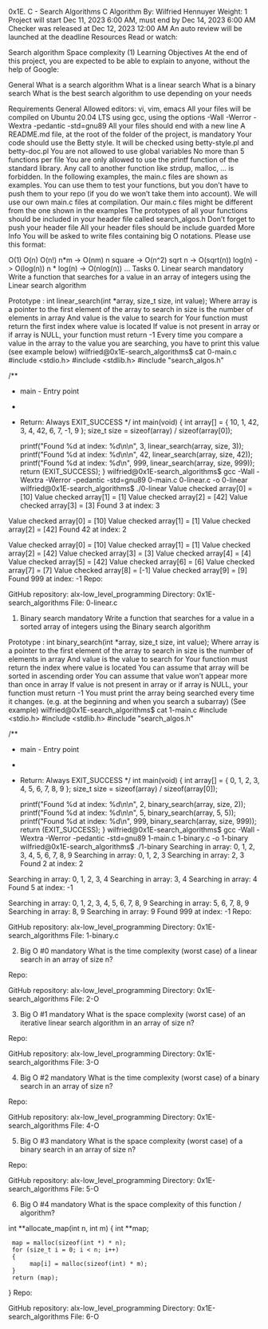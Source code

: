 0x1E. C - Search Algorithms
C
Algorithm
 By: Wilfried Hennuyer
 Weight: 1
 Project will start Dec 11, 2023 6:00 AM, must end by Dec 14, 2023 6:00 AM
 Checker was released at Dec 12, 2023 12:00 AM
 An auto review will be launched at the deadline
Resources
Read or watch:

Search algorithm
Space complexity (1)
Learning Objectives
At the end of this project, you are expected to be able to explain to anyone, without the help of Google:

General
What is a search algorithm
What is a linear search
What is a binary search
What is the best search algorithm to use depending on your needs

Requirements
General
Allowed editors: vi, vim, emacs
All your files will be compiled on Ubuntu 20.04 LTS using gcc, using the options -Wall -Werror -Wextra -pedantic -std=gnu89
All your files should end with a new line
A README.md file, at the root of the folder of the project, is mandatory
Your code should use the Betty style. It will be checked using betty-style.pl and betty-doc.pl
You are not allowed to use global variables
No more than 5 functions per file
You are only allowed to use the printf function of the standard library. Any call to another function like strdup, malloc, … is forbidden.
In the following examples, the main.c files are shown as examples. You can use them to test your functions, but you don’t have to push them to your repo (if you do we won’t take them into account). We will use our own main.c files at compilation. Our main.c files might be different from the one shown in the examples
The prototypes of all your functions should be included in your header file called search_algos.h
Don’t forget to push your header file
All your header files should be include guarded
More Info
You will be asked to write files containing big O notations. Please use this format:

O(1)
O(n)
O(n!)
n*m -> O(nm)
n square -> O(n^2)
sqrt n -> O(sqrt(n))
log(n) -> O(log(n))
n * log(n) -> O(nlog(n))
…
Tasks
0. Linear search
mandatory
Write a function that searches for a value in an array of integers using the Linear search algorithm

Prototype : int linear_search(int *array, size_t size, int value);
Where array is a pointer to the first element of the array to search in
size is the number of elements in array
And value is the value to search for
Your function must return the first index where value is located
If value is not present in array or if array is NULL, your function must return -1
Every time you compare a value in the array to the value you are searching, you have to print this value (see example below)
wilfried@0x1E-search_algorithms$ cat 0-main.c 
#include <stdio.h>
#include <stdlib.h>
#include "search_algos.h"

/**
 * main - Entry point
 *
 * Return: Always EXIT_SUCCESS
 */
int main(void)
{
    int array[] = {
        10, 1, 42, 3, 4, 42, 6, 7, -1, 9
    };
    size_t size = sizeof(array) / sizeof(array[0]);

    printf("Found %d at index: %d\n\n", 3, linear_search(array, size, 3));
    printf("Found %d at index: %d\n\n", 42, linear_search(array, size, 42));
    printf("Found %d at index: %d\n", 999, linear_search(array, size, 999));
    return (EXIT_SUCCESS);
}
wilfried@0x1E-search_algorithms$ gcc -Wall -Wextra -Werror -pedantic -std=gnu89 0-main.c 0-linear.c -o 0-linear
wilfried@0x1E-search_algorithms$ ./0-linear 
Value checked array[0] = [10]
Value checked array[1] = [1]
Value checked array[2] = [42]
Value checked array[3] = [3]
Found 3 at index: 3

Value checked array[0] = [10]
Value checked array[1] = [1]
Value checked array[2] = [42]
Found 42 at index: 2

Value checked array[0] = [10]
Value checked array[1] = [1]
Value checked array[2] = [42]
Value checked array[3] = [3]
Value checked array[4] = [4]
Value checked array[5] = [42]
Value checked array[6] = [6]
Value checked array[7] = [7]
Value checked array[8] = [-1]
Value checked array[9] = [9]
Found 999 at index: -1
Repo:

GitHub repository: alx-low_level_programming
Directory: 0x1E-search_algorithms
File: 0-linear.c
  
1. Binary search
mandatory
Write a function that searches for a value in a sorted array of integers using the Binary search algorithm

Prototype : int binary_search(int *array, size_t size, int value);
Where array is a pointer to the first element of the array to search in
size is the number of elements in array
And value is the value to search for
Your function must return the index where value is located
You can assume that array will be sorted in ascending order
You can assume that value won’t appear more than once in array
If value is not present in array or if array is NULL, your function must return -1
You must print the array being searched every time it changes. (e.g. at the beginning and when you search a subarray) (See example)
wilfried@0x1E-search_algorithms$ cat 1-main.c 
#include <stdio.h>
#include <stdlib.h>
#include "search_algos.h"

/**
 * main - Entry point
 *
 * Return: Always EXIT_SUCCESS
 */
int main(void)
{
    int array[] = {
        0, 1, 2, 3, 4, 5, 6, 7, 8, 9
    };
    size_t size = sizeof(array) / sizeof(array[0]);

    printf("Found %d at index: %d\n\n", 2, binary_search(array, size, 2));
    printf("Found %d at index: %d\n\n", 5, binary_search(array, 5, 5));
    printf("Found %d at index: %d\n", 999, binary_search(array, size, 999));
    return (EXIT_SUCCESS);
}
wilfried@0x1E-search_algorithms$ gcc -Wall -Wextra -Werror -pedantic -std=gnu89 1-main.c 1-binary.c -o 1-binary
wilfried@0x1E-search_algorithms$ ./1-binary 
Searching in array: 0, 1, 2, 3, 4, 5, 6, 7, 8, 9
Searching in array: 0, 1, 2, 3
Searching in array: 2, 3
Found 2 at index: 2

Searching in array: 0, 1, 2, 3, 4
Searching in array: 3, 4
Searching in array: 4
Found 5 at index: -1

Searching in array: 0, 1, 2, 3, 4, 5, 6, 7, 8, 9
Searching in array: 5, 6, 7, 8, 9
Searching in array: 8, 9
Searching in array: 9
Found 999 at index: -1
Repo:

GitHub repository: alx-low_level_programming
Directory: 0x1E-search_algorithms
File: 1-binary.c
  
2. Big O #0
mandatory
What is the time complexity (worst case) of a linear search in an array of size n?

Repo:

GitHub repository: alx-low_level_programming
Directory: 0x1E-search_algorithms
File: 2-O
  
3. Big O #1
mandatory
What is the space complexity (worst case) of an iterative linear search algorithm in an array of size n?

Repo:

GitHub repository: alx-low_level_programming
Directory: 0x1E-search_algorithms
File: 3-O
  
4. Big O #2
mandatory
What is the time complexity (worst case) of a binary search in an array of size n?

Repo:

GitHub repository: alx-low_level_programming
Directory: 0x1E-search_algorithms
File: 4-O
  
5. Big O #3
mandatory
What is the space complexity (worst case) of a binary search in an array of size n?

Repo:

GitHub repository: alx-low_level_programming
Directory: 0x1E-search_algorithms
File: 5-O
  
6. Big O #4
mandatory
What is the space complexity of this function / algorithm?

int **allocate_map(int n, int m)
{
     int **map;

     map = malloc(sizeof(int *) * n);
     for (size_t i = 0; i < n; i++)
     {
          map[i] = malloc(sizeof(int) * m);
     }
     return (map);
}
Repo:

GitHub repository: alx-low_level_programming
Directory: 0x1E-search_algorithms
File: 6-O
